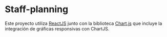 # Staff-planning

Este proyecto utiliza [ReactJS](https://reactjs.org/) junto con la biblioteca [Chart.js](https://www.chartjs.org/) que incluye la integración de gráficas responsivas con ChartJS.

